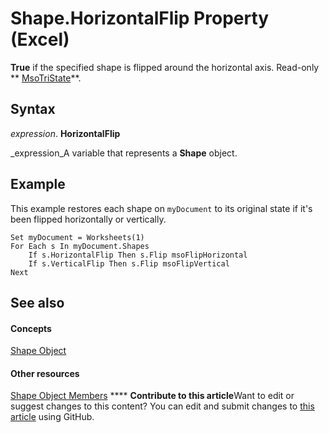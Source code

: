 
# Shape.HorizontalFlip Property (Excel)

 **True** if the specified shape is flipped around the horizontal axis. Read-only ** [MsoTriState](http://msdn.microsoft.com/library/2036cfc9-be7d-e05c-bec7-af05e3c3c515%28Office.15%29.aspx)**.


## Syntax

 _expression_. **HorizontalFlip**

 _expression_A variable that represents a  **Shape** object.


## Example

This example restores each shape on  `myDocument` to its original state if it's been flipped horizontally or vertically.


```
Set myDocument = Worksheets(1) 
For Each s In myDocument.Shapes 
    If s.HorizontalFlip Then s.Flip msoFlipHorizontal 
    If s.VerticalFlip Then s.Flip msoFlipVertical 
Next
```


## See also


#### Concepts


 [Shape Object](8f01fcd1-b7d9-5216-2de5-40fb6648a403.md)
#### Other resources


 [Shape Object Members](0fed7136-4228-6c32-507d-3bd36aa56d9a.md)
****   **Contribute to this article**Want to edit or suggest changes to this content? You can edit and submit changes to  [this article](https://github.com/jhershey00/VBA_Excel_Test/OpenXMLCon/articles/e9b64a81-3aef-5d42-0a65-5d03d564a71f.md) using GitHub.

